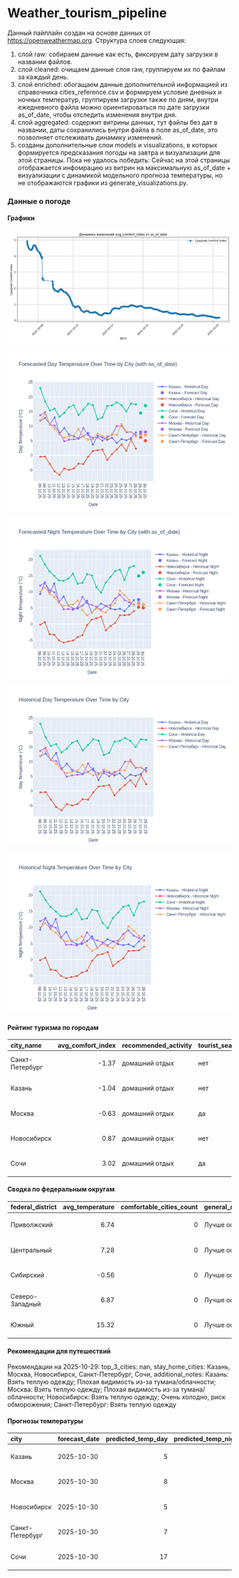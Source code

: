 # Weather_tourism_pipeline
Данный пайплайн создан на основе данных от https://openweathermap.org.
Структура слоев следующая:
  1) слой raw: 
  собираем данные как есть, фиксируем дату загрузки в названии файлов.
  2) слой cleaned:
  очищаем данные слоя raw, группируем их по файлам за каждый день.
  3) слой enriched:
  обогащаем данные дополнительной информацией из справочника cities_reference.csv и формируем условие дневных и ночных температур,
  группируем загрузки также по дням, внутри ежедневного файла можно ориентироваться по дате загрузки as_of_date, чтобы отследить изменения внутри дня.
  4) слой aggregated:
   содержит витрины данных, тут файлы без дат в названии, даты сохранились внутри файла в поле as_of_date, это позволняет отслеживать динамику изменений.
  6) созданы дополнительные слои models и visualizations, в которых формируется предсказания погоды на завтра и визуализации для этой страницы.
  Пока не удалось победить: Сейчас на этой страницы отображается инфомрацию из витрин на максимальную as_of_date + визуализации с динамикой модельного прогноза температуры, 
  но не отображаются графики из generate_visualizations.py.
<!-- WEATHER DATA START -->
### Данные о погоде

#### Графики
![Comfort Index Trend](data/visualizations/comfort_index_trend.png)

![Forecasted Day Temperature](data/visualizations/forecasted_day_temperature.png)

![Forecasted Night Temperature](data/visualizations/forecasted_night_temperature.png)

![Historical Day Temperature](data/visualizations/historical_day_temperature.png)

![Historical Night Temperature](data/visualizations/historical_night_temperature.png)

#### Рейтинг туризма по городам
| city_name       |   avg_comfort_index | recommended_activity   | tourist_season_match   | tourism_season   | tour_recommendation       | as_of_date          |
|:----------------|--------------------:|:-----------------------|:-----------------------|:-----------------|:--------------------------|:--------------------|
| Санкт-Петербург |               -1.37 | домашний отдых         | нет                    | Май-Сентябрь     | домашний отдых вне сезона | 2025-10-29 16:32:00 |
| Казань          |               -1.04 | домашний отдых         | нет                    | Май-Сентябрь     | домашний отдых вне сезона | 2025-10-29 16:32:00 |
| Москва          |               -0.63 | домашний отдых         | да                     | Круглогодично    | домашний отдых в сезон    | 2025-10-29 16:32:00 |
| Новосибирск     |                0.87 | домашний отдых         | нет                    | Июнь-Август      | домашний отдых вне сезона | 2025-10-29 16:32:00 |
| Сочи            |                3.02 | домашний отдых         | да                     | Май-Октябрь      | домашний отдых в сезон    | 2025-10-29 16:32:00 |

#### Сводка по федеральным округам
| federal_district   |   avg_temperature |   comfortable_cities_count | general_recommendation   | as_of_date          |
|:-------------------|------------------:|---------------------------:|:-------------------------|:--------------------|
| Приволжский        |              6.74 |                          0 | Лучше остаться дома      | 2025-10-29 16:32:00 |
| Центральный        |              7.28 |                          0 | Лучше остаться дома      | 2025-10-29 16:32:00 |
| Сибирский          |             -0.56 |                          0 | Лучше остаться дома      | 2025-10-29 16:32:00 |
| Северо-Западный    |              6.87 |                          0 | Лучше остаться дома      | 2025-10-29 16:32:00 |
| Южный              |             15.32 |                          0 | Лучше остаться дома      | 2025-10-29 16:32:00 |

#### Рекомендации для путешествий
Рекомендации на 2025-10-29: top_3_cities: nan, stay_home_cities: Казань, Москва, Новосибирск, Санкт-Петербург, Сочи, additional_notes: Казань: Взять теплую одежду; Плохая видимость из-за тумана/облачности; Москва: Взять теплую одежду; Плохая видимость из-за тумана/облачности; Новосибирск: Взять теплую одежду; Очень холодно, риск обморожения; Санкт-Петербург: Взять теплую одежду

#### Прогнозы температуры
| city            | forecast_date   |   predicted_temp_day |   predicted_temp_night | model_type       | as_of_date          |
|:----------------|:----------------|---------------------:|-----------------------:|:-----------------|:--------------------|
| Казань          | 2025-10-30      |                    5 |                      5 | LinearRegression | 2025-10-29 16:32:29 |
| Москва          | 2025-10-30      |                    8 |                      6 | LinearRegression | 2025-10-29 16:32:29 |
| Новосибирск     | 2025-10-30      |                    5 |                      5 | LinearRegression | 2025-10-29 16:32:29 |
| Санкт-Петербург | 2025-10-30      |                    7 |                      6 | LinearRegression | 2025-10-29 16:32:29 |
| Сочи            | 2025-10-30      |                   17 |                     16 | LinearRegression | 2025-10-29 16:32:29 |


<!-- WEATHER DATA END -->
